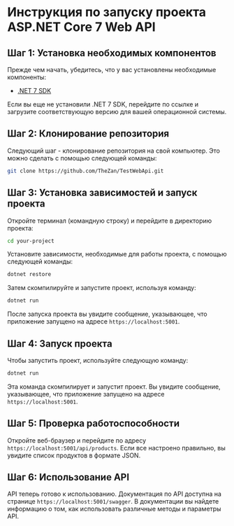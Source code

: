# Инструкция по запуску проекта ASP.NET Core 7 Web API

## Шаг 1: Установка необходимых компонентов

Прежде чем начать, убедитесь, что у вас установлены необходимые компоненты:

- [.NET 7 SDK](https://dotnet.microsoft.com/download/dotnet/7.0)

Если вы еще не установили .NET 7 SDK, перейдите по ссылке и загрузите соответствующую версию для вашей операционной системы.

## Шаг 2: Клонирование репозитория

Следующий шаг - клонирование репозитория на свой компьютер. Это можно сделать с помощью следующей команды:

```bash
git clone https://github.com/TheZan/TestWebApi.git
```

## Шаг 3: Установка зависимостей и запуск проекта

Откройте терминал (командную строку) и перейдите в директорию проекта:

```bash
cd your-project
```

Установите зависимости, необходимые для работы проекта, с помощью следующей команды:

```bash
dotnet restore
```

Затем скомпилируйте и запустите проект, используя команду:

```bash
dotnet run
```

После запуска проекта вы увидите сообщение, указывающее, что приложение запущено на адресе `https://localhost:5001`.

## Шаг 4: Запуск проекта

Чтобы запустить проект, используйте следующую команду:

```bash
dotnet run
```

Эта команда скомпилирует и запустит проект. Вы увидите сообщение, указывающее, что приложение запущено на адресе `https://localhost:5001`.

## Шаг 5: Проверка работоспособности

Откройте веб-браузер и перейдите по адресу `https://localhost:5001/api/products`. Если все настроено правильно, вы увидите список продуктов в формате JSON.

## Шаг 6: Использование API

API теперь готово к использованию. Документация по API доступна на странице `https://localhost:5001/swagger`. В документации вы найдете информацию о том, как использовать различные методы и параметры API.
